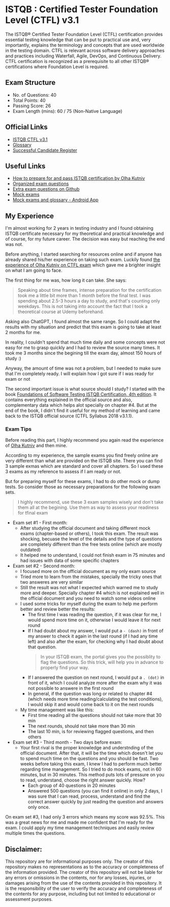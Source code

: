 # ISTQB : Certified Tester Foundation Level (CTFL) v3.1
The ISTQB® Certified Tester Foundation Level (CTFL) certification provides essential testing knowledge that can be put to practical use and, very importantly, explains the terminology and concepts that are used worldwide in the testing domain. CTFL is relevant across software delivery approaches and practices including Waterfall, Agile, DevOps, and Continuous Delivery. CTFL certification is recognized as a prerequisite to all other ISTQB® certifications where Foundation Level is required.

## Exam Structure
- No. of Questions: 40
- Total Points: 40
- Passing Score: 26
- Exam Length (mins): 60 / 75 (Non-Native Language)

## Official Links
- [ISTQB CTFL v3.1](https://www.istqb.org/certifications/certified-tester-foundation-level-v3-1)
- [Glossary](https://glossary.istqb.org/en/search/)
- [Successful Candidate Register](http://scr.istqb.org/)

## Useful Links
- [How to prepare for and pass ISTQB certification by Olha Kutniv](https://medium.com/agileinsider/how-to-prepare-for-and-pass-istqb-certification-my-experience-94b127ccfebc)
- [Organized exam questions](https://github.com/jalizadeh/ISTQB-Exam-Questions)
- [Extra exam questions on Github](https://github.com/search?o=desc&p=2&q=istqb&s=stars&type=Repositories)
- [Mock exams](https://istqb.patshala.com/tests/)
- [Mock exams and glossary - Android App](https://play.google.com/store/apps/details?id=com.lvq.learnistqb)


## My Experience
I'm almost working for 2 years in testing industry and I found obtaining ISTQB certificate necessary for my theoretical and practical knowledge and of course, for my future career. The decision was easy but reaching the end was not. 

Before anything, I started searching for resources online and if anyone has already shared his/her experience on taking such exam. Luckily found [the experience of Olha Kutniv on CTFL exam](https://medium.com/agileinsider/how-to-prepare-for-and-pass-istqb-certification-my-experience-94b127ccfebc) which gave me a brighter insight on what I am going to face. 

The first thing for me was, how long it can take. She says:

> Speaking about time frames, intense preparation for the certification took me a little bit more than 1 month before the final test. I was spending about 2.5-3 hours a day to study, and that's counting only weekdays. This is not taking into account the fact that I took a theoretical course at Udemy beforehand.

Asking also ChatGPT, I found almost the same range. So I could adapt the results with my situation and predict that this exam is going to take at least 2 months for me. 

In reality, I couldn't spend that much time daily and some concepts were not easy for me to grasp quickly and I had to review the source many times. It took me 3 months since the begining till the exam day, almost 150 hours of study :)

Anyway, the amount of time was not a problem, but I needed to make sure that I'm completely ready. I will explain how I got sure if I was ready for exam or not

The second important issue is what source should I study? I started with the book [Foundations of Software Testing ISTQB Certification, 4th edition](https://www.amazon.com/Foundations-Software-Testing-ISTQB-Certification-dp-1473764793/dp/1473764793/ref=dp_ob_title_bk). It contains everything explained in the official source and also, complementary data which helps alot specially on chapter #4. But at the end of the book, I didn't find it useful for my method of learning and came back to the ISTQB official source (CTFL Syllabus 2018 v3.1.1).


### Exam Tips
Before reading this part, I highly recommend you again read the experience of [Olha Kutniv](https://medium.com/agileinsider/how-to-prepare-for-and-pass-istqb-certification-my-experience-94b127ccfebc) and then mine.

According to my experience, the sample exams you find freely online are very different than what are provided on the ISTQB site. There you can find 3 sample exmas which are standard and cover all chapters. So I used these 3 exams as my reference to assess if I am ready or not. 

But for preparing myself for these exams, I had to do other mock or dump tests. So consider those as necessary preparations for the following exam sets.

> I highly recommend, use these 3 exam samples wisely and don't take them all at the begining. Use them as way to assess your readiness for tfinal exam

- Exam set #1 - First month:
    - After studying the official document and taking different mock exams (chapter-based or others), I took this exam. The result was shocking, becuase the level of the details and the type of questions are completely different than the free tests online (which are mostly outdated)
    - It helped me to understand, I could not finish exam in 75 minutes and had issues with data of some specific chapters
- Exam set #2 - Second month:
    - I focused more on the official document as my only exam source
    - Tried more to learn from the mistakes, specially the tricky ones that two answeres are very similar
    - Still the result was not what I expected which warned me to study more and deeper. Specially chapter #4 which is not explained well in the official document and you need to watch some videos online
    - I used some tricks for myself during the exam to help me perform better and review better the results:
        - The first time I was reading the question, if it was clear for me, I would spend more time on it, otherwise I would leave it for next round
        - If I had doubt about my answer, I would put a `- (dash)` in front of my answer to check it again in the last round (if I had any time left) and also after the exam, for checking why I had doubt about that question.
            > In your ISTQB exam, the portal gives you the possiblity to flag the questions. So this trick, will help you in advance to properly find your way.
        - If I answered the question on next round, I would put a `. (dot)` in front of it, which I could analyze more after the exam why it was not possible to answere in the first round
        - In general, if the question was long or related to chapter #4 (which needs more time reading/calculating the test conditions), I would skip it and would come back to it on the next rounds
    - My time management was like this:
        - First time reading all the questions should not take more that 30 min
        - The next rounds, should not take more than 30 min
        - The last 10 min, is for reviewing flagged questions, and then others
- Exam set #3 - Third month - Two days before exam:
    - Your first rival is the proper knowledge and understnding of the official document. After that, it will be the time which doesn't let you to spend much time on the questions and you should be fast. Two weeks before taking this exam, I knew I had to perform much better regarding time management. So I tried to do mock exams, not in 60 minutes, but in 30 minutes. This method puts lots of pressure on you to read, understand, choose the right answer quickly. How?
        - Each group of 40 questions in 20 minutes
        - Answered 500 questions (you can find it online) in only 2 days, I was sure that I can read, process, understand and find the correct answer quickly by just reading the question and answers only once.
    
On exam set #3, I had only 3 errors which means my score was 92.5%. This was a great news for me and made me confident that I'm ready for the exam. I could apply my time management techniques and easily review multiple times the questions. 


## Disclaimer: 
This repository are for informational purposes only. The creator of this repository makes no representations as to the accuracy or completeness of the information provided. The creator of this repository will not be liable for any errors or omissions in the contents, nor for any losses, injuries, or damages arising from the use of the contents provided in this repository. It is the responsibility of the user to verify the accuracy and completeness of the contents for any purpose, including but not limited to educational or assessment purposes.
